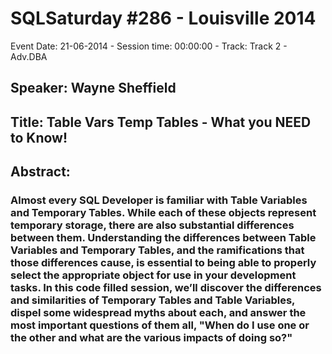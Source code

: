 # SQLSaturday #286 - Louisville 2014
Event Date: 21-06-2014 - Session time: 00:00:00 - Track: Track 2 - Adv.DBA
## Speaker: Wayne Sheffield
## Title: Table Vars  Temp Tables - What you NEED to Know!
## Abstract:
### Almost every SQL Developer is familiar with Table Variables and Temporary Tables. While each of these objects represent temporary storage, there are also substantial differences between them. Understanding the differences between Table Variables and Temporary Tables, and the ramifications that those differences cause, is essential to being able to properly select the appropriate object for use in your development tasks. In this code filled session, we’ll discover the differences and similarities of Temporary Tables and Table Variables, dispel some widespread myths about each, and answer the most important questions of them all, "When do I use one or the other and what are the various impacts of doing so?"
